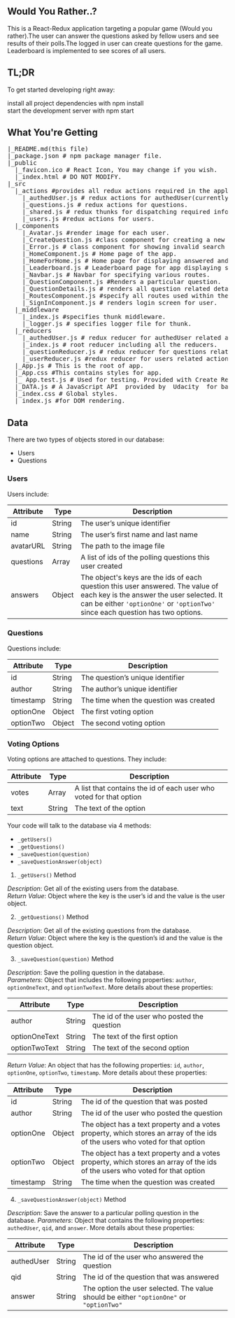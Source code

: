 ## Would You Rather..?


 

This is a React-Redux application targeting a popular game (Would you rather).The user can answer the questions asked by fellow users and see results of their polls.The logged in user can create questions for the game. Leaderboard is implemented to see scores of all users.

## TL;DR
To get started developing right away:

install all project dependencies with npm install\
start the development server with npm start


## What You're Getting
<pre>
|_README.md(this file)
|_package.json # npm package manager file.
|_public
  |_favicon.ico # React Icon, You may change if you wish.
  |_index.html # DO NOT MODIFY.
|_src
  |_actions #provides all redux actions required in the application.
    |_authedUser.js # redux actions for authedUser(currently logged in).
    |_questions.js # redux actions for questions.
    |_shared.js # redux thunks for dispatching required information from backend.
    |_users.js #redux actions for users.
  |_components
    |_Avatar.js #render image for each user.
    |_CreateQuestion.js #class component for creating a new question.
    |_Error.js # class component for showing invalid search results and handling error.
    |_HomeComponent.js # Home page of the app.
    |_HomeForHome.js # Home page for displaying answered and unanswered questions.
    |_Leaderboard.js # Leaderboard page for app displaying scores of each user.
    |_Navbar.js # Navbar for specifying various routes.
    |_QuestionComponent.js #Renders a particular question.
    |_QuestionDetails.js # renders all question related details including poll results.
    |_RoutesComponent.js #specify all routes used within the app.
    |_SignInComponent.js # renders login screen for user.
  |_middleware
    |_index.js #specifies thunk middleware.
    |_logger.js # specifies logger file for thunk.
  |_reducers
    |_authedUser.js # redux reducer for authedUser related actions.
    |_index.js # root reducer including all the reducers.
    |_questionReducer.js # redux reducer for questions related actions.
    |_userReducer.js #redux reducer for users related actions.
  |_App.js # This is the root of app.
  |_App.css #This contains styles for app. 
  |_ App.test.js # Used for testing. Provided with Create React App.
  |_DATA.js # A JavaScript API  provided by  Udacity  for backend. Instructions for the methods are below.
  |_index.css # Global styles.
  |_index.js #for DOM rendering.
</pre>

  ## Data

There are two types of objects stored in our database:

* Users
* Questions

### Users

Users include:

| Attribute    | Type             | Description           |
|-----------------|------------------|-------------------         |
| id                 | String           | The user’s unique identifier |
| name          | String           | The user’s first name  and last name     |
| avatarURL  | String           | The path to the image file |
| questions | Array | A list of ids of the polling questions this user created|
| answers      | Object         |  The object's keys are the ids of each question this user answered. The value of each key is the answer the user selected. It can be either `'optionOne'` or `'optionTwo'` since each question has two options.

### Questions

Questions include:

| Attribute | Type | Description |
|-----------------|------------------|-------------------|
| id                  | String | The question’s unique identifier |
| author        | String | The author’s unique identifier |
| timestamp | String | The time when the question was created|
| optionOne | Object | The first voting option|
| optionTwo | Object | The second voting option|

### Voting Options

Voting options are attached to questions. They include:

| Attribute | Type | Description |
|-----------------|------------------|-------------------|
| votes             | Array | A list that contains the id of each user who voted for that option|
| text                | String | The text of the option |

Your code will talk to the database via 4 methods:

* `_getUsers()`
* `_getQuestions()`
* `_saveQuestion(question)`
* `_saveQuestionAnswer(object)`

1) `_getUsers()` Method

*Description*: Get all of the existing users from the database.  
*Return Value*: Object where the key is the user’s id and the value is the user object.

2) `_getQuestions()` Method

*Description*: Get all of the existing questions from the database.  
*Return Value*: Object where the key is the question’s id and the value is the question object.

3) `_saveQuestion(question)` Method

*Description*: Save the polling question in the database.  
*Parameters*:  Object that includes the following properties: `author`, `optionOneText`, and `optionTwoText`. More details about these properties:

| Attribute | Type | Description |
|-----------------|------------------|-------------------|
| author | String | The id of the user who posted the question|
| optionOneText| String | The text of the first option |
| optionTwoText | String | The text of the second option |

*Return Value*:  An object that has the following properties: `id`, `author`, `optionOne`, `optionTwo`, `timestamp`. More details about these properties:

| Attribute | Type | Description |
|-----------------|------------------|-------------------|
| id | String | The id of the question that was posted|
| author | String | The id of the user who posted the question|
| optionOne | Object | The object has a text property and a votes property, which stores an array of the ids of the users who voted for that option|
| optionTwo | Object | The object has a text property and a votes property, which stores an array of the ids of the users who voted for that option|
|timestamp|String | The time when the question was created|

4) `_saveQuestionAnswer(object)` Method

*Description*: Save the answer to a particular polling question in the database.
*Parameters*: Object that contains the following properties: `authedUser`, `qid`, and `answer`. More details about these properties:

| Attribute | Type | Description |
|-----------------|------------------|-------------------|
| authedUser | String | The id of the user who answered the question|
| qid | String | The id of the question that was answered|
| answer | String | The option the user selected. The value should be either `"optionOne"` or `"optionTwo"`|


